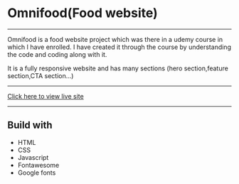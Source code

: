 # Omnifood(Food website)
***
Omnifood is a food website project which was there in a udemy course in which I have enrolled.
I have created it through the course by understanding the code and coding along with it.

It is a fully responsive website and has many sections (hero section,feature section,CTA section...)
***
[Click here to view live site](https://jayk-gupta.github.io/omnifood/)
***
## Build with 
- HTML 
- CSS
- Javascript
- Fontawesome
- Google fonts

